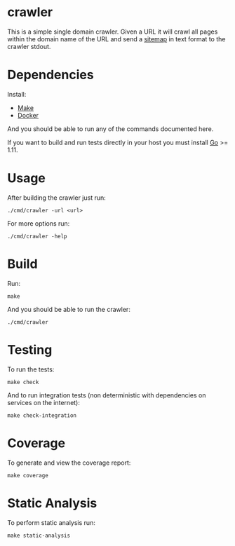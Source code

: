 # crawler

This is a simple single domain crawler.
Given a URL it will crawl all pages within the domain name of the URL
and send a [sitemap](https://www.sitemaps.org/protocol.html)
in text format to the crawler stdout.


# Dependencies

Install:

* [Make](https://www.gnu.org/software/make/)
* [Docker](https://www.docker.com/)

And you should be able to run any of the commands documented here.

If you want to build and run tests directly in your host you
must install [Go](https://golang.org/) >= 1.11.


# Usage

After building the crawler just run:

```
./cmd/crawler -url <url>
```


For more options run:

```
./cmd/crawler -help
```

# Build

Run:

```
make
```

And you should be able to run the crawler:

```
./cmd/crawler
```

# Testing

To run the tests:

```
make check
```

And to run integration tests (non deterministic with dependencies
on services on the internet):

```
make check-integration
```

# Coverage

To generate and view the coverage report:

```
make coverage
```

# Static Analysis

To perform static analysis run:

```
make static-analysis
```
